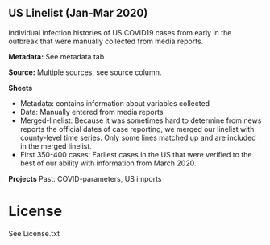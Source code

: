 ## US Linelist (Jan-Mar 2020)
Individual infection histories of US COVID19 cases from early in the outbreak that were manually collected from media reports. 

<b>Metadata:</b> See metadata tab

<b>Source:</b> 
Multiple sources, see source column. 

<b>Sheets</b>
* Metadata: contains information about variables collected
* Data: Manually entered from media reports
* Merged-linelist: Because it was sometimes hard to determine from news reports the official dates of case reporting, we merged our linelist with county-level time series. Only some lines matched up and are included in the merged linelist. 
* First 350-400 cases: Earliest cases in the US that were verified to the best of our ability with information from March 2020.  

<b>Projects</b>
Past: COVID-parameters, US imports 

# License 
See License.txt

